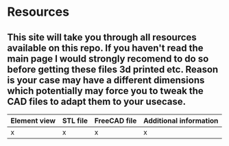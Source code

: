 # Resources
This site will take you through all resources available on this repo. If you haven't read the main page I would strongly recomend to do so before getting these files 3d printed etc.
Reason is your case may have a different dimensions which potentially may force you to tweak the CAD files to adapt them to your usecase.
---
| Element view | STL file | FreeCAD file | Additional information |
| --- | --- | --- | --- |
| x | x | x | x |
